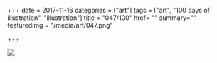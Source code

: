 +++
date = 2017-11-16
categories = ["art"]
tags = ["art", "100 days of illustration", "illustration"]
title = "047/100"
href= ""
summary=""
featuredimg = "/media/art/047.png"

+++

<img src="/media/art/047.png" />
